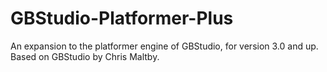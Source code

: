 # GBStudio-Platformer-Plus
An expansion to the platformer engine of GBStudio, for version 3.0 and up. Based on GBStudio by Chris Maltby.
